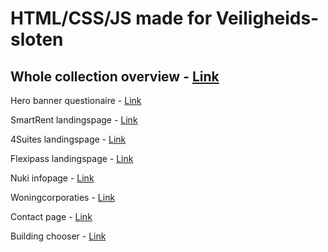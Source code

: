 <h1>HTML/CSS/JS made for Veiligheids-sloten</h1>

<h2>Whole collection overview - <a href="https://codepen.io/collection/BNmVqw" target="blank_">Link</a></h2>

Hero banner questionaire - <a href="https://codepen.io/rubbos/pen/BaVZzKx" target="blank_">Link</a>

SmartRent landingspage - <a href="https://codepen.io/rubbos/pen/MWXoeYR" target="blank_">Link</a>

4Suites landingspage - <a href="https://codepen.io/rubbos/pen/MWXoeaR" target="blank_">Link</a>

Flexipass landingspage - <a href="https://codepen.io/rubbos/pen/wvXeGRp" target="blank_">Link</a>

Nuki infopage - <a href="https://codepen.io/rubbos/pen/MWXoKoJ" target="blank_">Link</a>

Woningcorporaties - <a href="https://codepen.io/rubbos/pen/XWYgmmW" target="blank_">Link</a>

Contact page - <a href="https://codepen.io/rubbos/pen/XWYgmjJ" target="blank_">Link</a>

Building chooser - <a href="https://codepen.io/rubbos/pen/bGKRdJv" target="blank_">Link</a>

